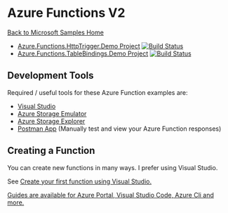 # Azure Functions V2

[Back to Microsoft Samples Home](../readme.md)

* [Azure.Functions.HttpTrigger.Demo Project](../Azure.Functions/HttpTrigger.Demo/readme.md)
  [![Build Status](https://markogdev.visualstudio.com/Microsoft.Samples/_apis/build/status/Azure.Functions.HttpTrigger.Demo)](https://markogdev.visualstudio.com/Microsoft.Samples/_build/latest?definitionId=3)
* [Azure.Functions.TableBindings.Demo Project](../Azure.Functions/TableBindings.Demo/readme.md)
  [![Build Status](https://markogdev.visualstudio.com/Microsoft.Samples/_apis/build/status/Azure.Functions.TableBindings.Demo)](https://markogdev.visualstudio.com/Microsoft.Samples/_build/latest?definitionId=4)


## Development Tools
Required / useful tools for these Azure Function examples are:

* [Visual Studio](https://visualstudio.microsoft.com/)
* [Azure Storage Emulator](https://docs.microsoft.com/en-us/azure/storage/common/storage-use-emulator)
* [Azure Storage Explorer](https://azure.microsoft.com/en-us/features/storage-explorer/)
* [Postman App](https://www.getpostman.com/) (Manually test and view your Azure Function responses)

## Creating a Function 

You can create new functions in many ways. I prefer using Visual Studio.

See [Create your first function using Visual Studio.](https://docs.microsoft.com/en-us/azure/azure-functions/functions-create-your-first-function-visual-studio)

[Guides are available for Azure Portal, Visual Studio Code, Azure Cli and more.](https://docs.microsoft.com/en-us/azure/azure-functions/)
 
 

